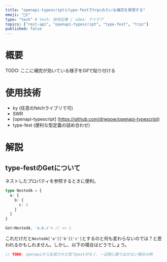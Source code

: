 ```yaml
---
title: "openapi-typescriptとtype-festでtrpcみたいな補完を実現する"
emoji: "🧙‍♀️"
type: "tech" # tech: 技術記事 / idea: アイデア
topics: ["rest-api", "openapi-typescript", "type-fest", "trpc"]
published: false
---
```


# 概要
TODO: ここに補完が効いている様子をGifで貼り付ける

# 使用技術
- ky (任意のfetchライブリで可)
- SWR
- [openapi-typescript] (https://github.com/drwpow/openapi-typescript)
- type-fest (便利な型定義の詰め合わせ)

# 解説
## type-festのGetについて
ネストしたプロパティを参照するときに便利。
```ts
type NestedA = {
  a: {
    b: {
      c: 1
    }
  }
}

Get<NestedA, 'a.b.c'> // => 1
```
これだけだと`NestedA['a']['b']['c']`とするのと何も変わらないのでは？と思われるかもしれません。しかし、以下の場合はどうでしょう。

```ts
// TODO: openapiから生成された型でpostがなく、一辺倒に掘り出せない場合の例
```

